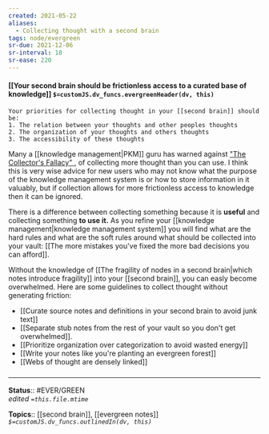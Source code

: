 ```yaml
---
created: 2021-05-22
aliases:
  - Collecting thought with a second brain
tags: node/evergreen
sr-due: 2021-12-06
sr-interval: 18
sr-ease: 220
---
```


#### [[Your second brain should be frictionless access to a curated base of knowledge]] `$=customJS.dv_funcs.evergreenHeader(dv, this)`

```ad-summary
Your priorities for collecting thought in your [[second brain]] should be: 
1. The relation between your thoughts and other peoples thoughts
2. The organization of your thoughts and others thoughts
3. The accessibility of these thoughts
```

Many a [[knowledge management|PKM]] guru has warned against ["The Collector's Fallacy" ](https://zettelkasten.de/posts/collectors-fallacy/), of collecting more thought than you can use. I think this is very wise advice for new users who may not know what the purpose of the knowledge management system is or how to store information in it valuably, but if collection allows for more frictionless access to knowledge then it can be ignored. 

There is a difference between collecting something because it is __useful__ and collecting something __to use it.__ As you refine your [[knowledge management|knowledge management system]] you will find what are the hard rules and what are the soft rules around what should be collected into your vault: [[The more mistakes you've fixed the more bad decisions you can afford]].

Without the knowledge of [[The fragility of nodes in a second brain|which notes introduce fragility]] into your [[second brain]], you can easly become overwhelmed. Here are some guidelines to collect thought without generating friction:
- [[Curate source notes and definitions in your second brain to avoid junk text]]
- [[Separate stub notes from the rest of your vault so you don't get overwhelmed]]. 
- [[Prioritize organization over categorization to avoid wasted energy]]
- [[Write your notes like you're planting an evergreen forest]]
- [[Webs of thought are densely linked]]

### <hr class="footnote"/>

**Status**:: #EVER/GREEN  
*edited `=this.file.mtime`*

**Topics**:: [[second brain]], [[evergreen notes]] 
*`$=customJS.dv_funcs.outlinedIn(dv, this)`*

